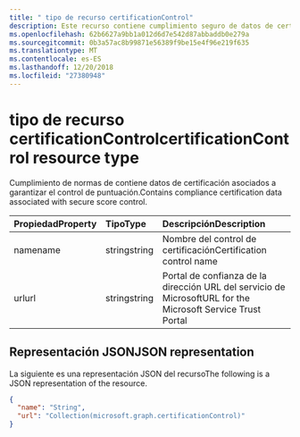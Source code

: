 ```yaml
---
title: " tipo de recurso certificationControl"
description: Este recurso contiene cumplimiento seguro de datos de certificación asociados con control de puntuación.
ms.openlocfilehash: 62b6627a9bb1a012d6d7e542d87abbaddb0e279a
ms.sourcegitcommit: 0b3a57ac8b99871e56389f9be15e4f96e219f635
ms.translationtype: MT
ms.contentlocale: es-ES
ms.lasthandoff: 12/20/2018
ms.locfileid: "27380948"
---
```

#  <a name="certificationcontrol-resource-type"></a><span data-ttu-id="4a6de-103">tipo de recurso certificationControl</span><span class="sxs-lookup"><span data-stu-id="4a6de-103">certificationControl resource type</span></span>

<span data-ttu-id="4a6de-104">Cumplimiento de normas de contiene datos de certificación asociados a garantizar el control de puntuación.</span><span class="sxs-lookup"><span data-stu-id="4a6de-104">Contains compliance certification data associated with secure score control.</span></span>

|<span data-ttu-id="4a6de-105">Propiedad</span><span class="sxs-lookup"><span data-stu-id="4a6de-105">Property</span></span> |<span data-ttu-id="4a6de-106">Tipo</span><span class="sxs-lookup"><span data-stu-id="4a6de-106">Type</span></span> |<span data-ttu-id="4a6de-107">Descripción</span><span class="sxs-lookup"><span data-stu-id="4a6de-107">Description</span></span> |
|:--|:--|:--|
|<span data-ttu-id="4a6de-108">name</span><span class="sxs-lookup"><span data-stu-id="4a6de-108">name</span></span> | <span data-ttu-id="4a6de-109">string</span><span class="sxs-lookup"><span data-stu-id="4a6de-109">string</span></span> | <span data-ttu-id="4a6de-110">Nombre del control de certificación</span><span class="sxs-lookup"><span data-stu-id="4a6de-110">Certification control name</span></span> |
|<span data-ttu-id="4a6de-111">url</span><span class="sxs-lookup"><span data-stu-id="4a6de-111">url</span></span> | <span data-ttu-id="4a6de-112">string</span><span class="sxs-lookup"><span data-stu-id="4a6de-112">string</span></span> | <span data-ttu-id="4a6de-113">Portal de confianza de la dirección URL del servicio de Microsoft</span><span class="sxs-lookup"><span data-stu-id="4a6de-113">URL for the Microsoft Service Trust Portal</span></span> |

## <a name="json-representation"></a><span data-ttu-id="4a6de-114">Representación JSON</span><span class="sxs-lookup"><span data-stu-id="4a6de-114">JSON representation</span></span>

<span data-ttu-id="4a6de-115">La siguiente es una representación JSON del recurso</span><span class="sxs-lookup"><span data-stu-id="4a6de-115">The following is a JSON representation of the resource.</span></span>

<!-- {
  "blockType": "resource",
  "optionalProperties": [

  ],
  "@odata.type": "microsoft.graph.certificationControl"
}-->

```json
{
  "name": "String",
  "url": "Collection(microsoft.graph.certificationControl)"
}

```


<!-- {
  "type": "#page.annotation",
  "description": "certificationControl resource",
  "keywords": "",
  "section": "documentation",
  "tocPath": ""
}-->
